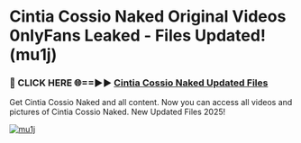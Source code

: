 # Cintia Cossio Naked Original Videos 0nlyFans Leaked - Files Updated! (mu1j)

<h3>🔴 CLICK HERE 🌐==►► <a href="https://tinyurl.com/up5wt9bj" rel="nofollow">Cintia Cossio Naked Updated Files</a></h3>

Get Cintia Cossio Naked and all content. Now you can access all videos and pictures of Cintia Cossio Naked. New Updated Files 2025!

[![mu1j](https://i.imgur.com/ABiUzMV.gif)](https://tinyurl.com/up5wt9bj)
